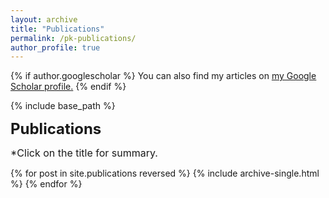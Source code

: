 ```yaml
---
layout: archive
title: "Publications"
permalink: /pk-publications/
author_profile: true
---
```


{% if author.googlescholar %}
  You can also find my articles on <u><a href="{{author.googlescholar}}">my Google Scholar profile</a>.</u>
{% endif %}

{% include base_path %}
<p><font size="5"><strong>Publications</strong></font></p>
<p><font size="3">*Click on the title for summary.</font></p>

{% for post in site.publications reversed %}
  {% include archive-single.html %}
{% endfor %}
